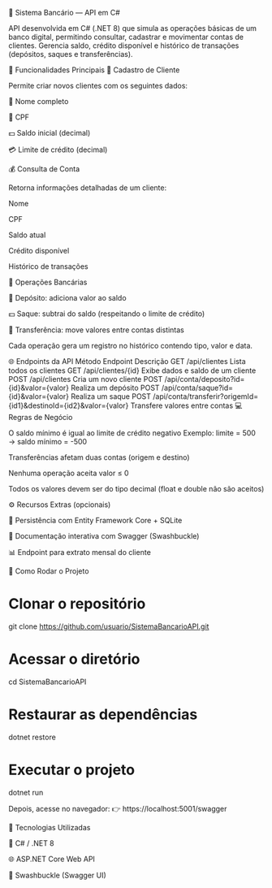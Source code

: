 🏦 Sistema Bancário — API em C#

API desenvolvida em C# (.NET 8) que simula as operações básicas de um banco digital, permitindo consultar, cadastrar e movimentar contas de clientes.
Gerencia saldo, crédito disponível e histórico de transações (depósitos, saques e transferências).

🧩 Funcionalidades Principais
👤 Cadastro de Cliente

Permite criar novos clientes com os seguintes dados:

🪪 Nome completo

🧾 CPF

💵 Saldo inicial (decimal)

💳 Limite de crédito (decimal)

💰 Consulta de Conta

Retorna informações detalhadas de um cliente:

Nome

CPF

Saldo atual

Crédito disponível

Histórico de transações

🔁 Operações Bancárias

💸 Depósito: adiciona valor ao saldo

💵 Saque: subtrai do saldo (respeitando o limite de crédito)

🔄 Transferência: move valores entre contas distintas

Cada operação gera um registro no histórico contendo tipo, valor e data.

🌐 Endpoints da API
Método	Endpoint	Descrição
GET	/api/clientes	Lista todos os clientes
GET	/api/clientes/{id}	Exibe dados e saldo de um cliente
POST	/api/clientes	Cria um novo cliente
POST	/api/conta/deposito?id={id}&valor={valor}	Realiza um depósito
POST	/api/conta/saque?id={id}&valor={valor}	Realiza um saque
POST	/api/conta/transferir?origemId={id1}&destinoId={id2}&valor={valor}	Transfere valores entre contas
💻 Regras de Negócio

O saldo mínimo é igual ao limite de crédito negativo
Exemplo: limite = 500 → saldo mínimo = -500

Transferências afetam duas contas (origem e destino)

Nenhuma operação aceita valor ≤ 0

Todos os valores devem ser do tipo decimal (float e double não são aceitos)

⚙️ Recursos Extras (opcionais)

💾 Persistência com Entity Framework Core + SQLite

📘 Documentação interativa com Swagger (Swashbuckle)


📊 Endpoint para extrato mensal do cliente

🚀 Como Rodar o Projeto
# Clonar o repositório
git clone https://github.com/usuario/SistemaBancarioAPI.git

# Acessar o diretório
cd SistemaBancarioAPI

# Restaurar as dependências
dotnet restore

# Executar o projeto
dotnet run


Depois, acesse no navegador:
👉 https://localhost:5001/swagger

🧠 Tecnologias Utilizadas

🧩 C# / .NET 8

🌐 ASP.NET Core Web API

🧰 Swashbuckle (Swagger UI)
